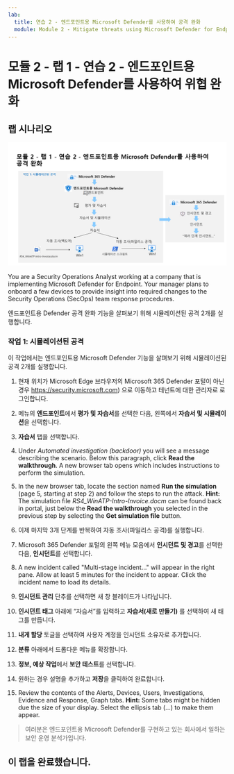 ```yaml
---
lab:
  title: 연습 2 - 엔드포인트용 Microsoft Defender를 사용하여 공격 완화
  module: Module 2 - Mitigate threats using Microsoft Defender for Endpoint
---
```


# <a name="module-2---lab-1---exercise-2---mitigate-attacks-with-microsoft-defender-for-endpoint"></a>모듈 2 - 랩 1 - 연습 2 - 엔드포인트용 Microsoft Defender를 사용하여 위협 완화

## <a name="lab-scenario"></a>랩 시나리오

![랩 개요입니다.](../Media/SC-200-Lab_Diagrams_Mod2_L1_Ex2.png)

You are a Security Operations Analyst working at a company that is implementing Microsoft Defender for Endpoint. Your manager plans to onboard a few devices to provide insight into required changes to the Security Operations (SecOps) team response procedures.

엔드포인트용 Defender 공격 완화 기능을 살펴보기 위해 시뮬레이션된 공격 2개를 실행합니다.


### <a name="task-1-simulated-attacks"></a>작업 1: 시뮬레이션된 공격

이 작업에서는 엔드포인트용 Microsoft Defender 기능을 살펴보기 위해 시뮬레이션된 공격 2개를 실행합니다.

1. 현재 위치가 Microsoft Edge 브라우저의 Microsoft 365 Defender 포털이 아닌 경우 https://security.microsoft.com) 으로 이동하고 테넌트에 대한 관리자로 로그인합니다.

1. 메뉴의 **엔드포인트**에서 **평가 및 자습서**를 선택한 다음, 왼쪽에서 **자습서 및 시뮬레이션**을 선택합니다.

1. **자습서** 탭을 선택합니다.

1. Under <bpt id="p1">*</bpt>Automated investigation (backdoor)<ept id="p1">*</ept> you will see a message describing the scenario. Below this paragraph, click <bpt id="p1">**</bpt>Read the walkthrough<ept id="p1">**</ept>. A new browser tab opens which includes instructions to perform the simulation.

1. In the new browser tab, locate the section named <bpt id="p1">**</bpt>Run the simulation<ept id="p1">**</ept> (page 5, starting at step 2) and follow the steps to run the attack. <bpt id="p1">**</bpt>Hint:<ept id="p1">**</ept> The simulation file <bpt id="p2">*</bpt>RS4_WinATP-Intro-Invoice.docm<ept id="p2">*</ept> can be found back in portal, just below the <bpt id="p3">**</bpt>Read the walkthrough<ept id="p3">**</ept> you selected in the previous step by selecting the <bpt id="p4">**</bpt>Get simulation file<ept id="p4">**</ept> button. 

1. 이제 마지막 3개 단계를 반복하여 자동 조사(파일리스 공격)를 실행합니다.

1. Microsoft 365 Defender 포털의 왼쪽 메뉴 모음에서 **인시던트 및 경고**를 선택한 다음, **인시던트**를 선택합니다.

1. A new incident called "Multi-stage incident..." will appear in the right pane. Allow at least 5 minutes for the incident to appear. Click the incident name to load its details.

1. **인시던트 관리** 단추를 선택하면 새 창 블레이드가 나타납니다. 

1. **인시던트 태그** 아래에 “자습서”를 입력하고 **자습서(새로 만들기)** 를 선택하여 새 태그를 만듭니다. 

1. **내게 할당** 토글을 선택하여 사용자 계정을 인시던트 소유자로 추가합니다. 

1. **분류** 아래에서 드롭다운 메뉴를 확장합니다. 

1. **정보, 예상 작업**에서 **보안 테스트**를 선택합니다. 

1. 원하는 경우 설명을 추가하고 **저장**을 클릭하여 완료합니다.

1. Review the contents of the Alerts, Devices, Users, Investigations, Evidence and Response, Graph tabs. <bpt id="p1">**</bpt>Hint:<ept id="p1">**</ept> Some tabs might be hidden due the size of your display. Select the ellipsis tab (...) to make them appear.

>여러분은 엔드포인트용 Microsoft Defender를 구현하고 있는 회사에서 일하는 보안 운영 분석가입니다.

## <a name="you-have-completed-the-lab"></a>이 랩을 완료했습니다.
